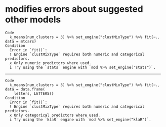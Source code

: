 # modifies errors about suggested other models

    Code
      k_means(num_clusters = 3) %>% set_engine("clustMixType") %>% fit(~., data = mtcars)
    Condition
      Error in `fit()`:
      ! Engine `clustMixType` requires both numeric and categorical predictors.
      x Only numeric predictors where used.
      i Try using the `stats` engine with `mod %>% set_engine("stats")`.

---

    Code
      k_means(num_clusters = 3) %>% set_engine("clustMixType") %>% fit(~., data = data.frame(
        letters, LETTERS))
    Condition
      Error in `fit()`:
      ! Engine `clustMixType` requires both numeric and categorical predictors.
      x Only categorical predictors where used.
      i Try using the `klaR` engine with `mod %>% set_engine("klaR")`.


